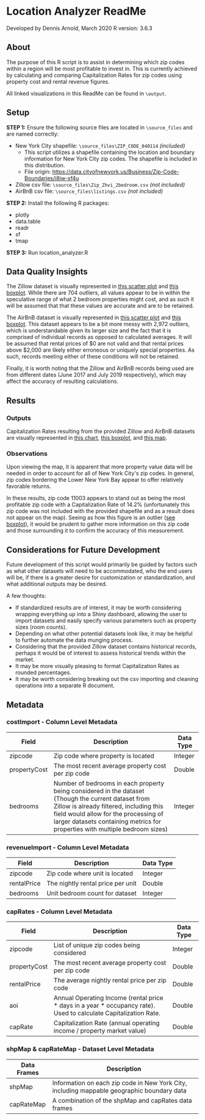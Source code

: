 # Location Analyzer ReadMe
Developed by Dennis Arnold, March 2020
R version: 3.6.3

## About
The purpose of this R script is to assist in determining which zip codes within a region will be most profitable to invest in. This is currently achieved by calculating and comparing Capitalization Rates for zip codes using property cost and rental revenue figures.

All linked visualizations in this ReadMe can be found in `\output`.

## Setup
**STEP 1:** Ensure the following source files are located in `\source_files` and are named correctly:
* New York City shapefile: `\source_files\ZIP_CODE_040114` *(included)*
   * This script utilizes a shapefile containing the location and boundary information for New York City zip codes. The shapefile is included in this distribution.
   * File origin: <https://data.cityofnewyork.us/Business/Zip-Code-Boundaries/i8iw-xf4u>
* Zillow csv file: `\source_files\Zip_Zhvi_2bedroom.csv` *(not included)*
* AirBnB csv file: `\source_files\listings.csv` *(not included)*

**STEP 2:** Install the following R packages:
* plotly
* data.table
* readr
* sf
* tmap

**STEP 3:** Run location_analyzer.R

## Data Quality Insights
The Zillow dataset is visually represented in [this scatter plot](<output/Property Cost Distribution (scatter).png>) and [this boxplot](<output/Property Cost Distribution (boxplot).png>). While there are 704 outliers, all values appear to be in within the speculative range of what 2 bedroom properties might cost, and as such it will be assumed that that these values are accurate and are to be retained.

The AirBnB dataset is visually represented in [this scatter plot](<output/Rental Price Distribution (scatter).png>) and [this boxplot](<output/Rental Price Distribution (boxplot).png>). This dataset appears to be a bit more messy with 2,972 outliers, which is understandable given its larger size and the fact that it is comprised of individual records as opposed to calculated averages. It will be assumed that rental prices of $0 are not valid and that rental prices above $2,000 are likely either erroneous or uniquely special properties. As such, records meeting either of these conditions will not be retained.

Finally, it is worth noting that the Zillow and AirBnB records being used are from different dates (June 2017 and July 2019 respectively), which may affect the accuracy of resulting calculations.

## Results
### Outputs
Capitalization Rates resulting from the provided Zillow and AirBnB datasets are visually represented in [this chart](<output/NYC 2 Bedroom Cap Rates by Zip Code (chart).html>), [this boxplot](<output/Cap Rate Distribution (boxplot).png>), and [this map](<output/NYC 2 Bedroom Cap Rates by Zip Code (map).html>).

### Observations
Upon viewing the map, it is apparent that more property value data will be needed in order to account for all of New York City's zip codes. In general, zip codes bordering the Lower New York Bay appear to offer relatively favorable returns.

In these results, zip code 11003 appears to stand out as being the most profitable zip code with a Capitalization Rate of 14.2% (unfortunately this zip code was not included with the provided shapefile and as a result does not appear on the map). Seeing as how this figure is an outlier ([see boxplot](<output/Cap Rate Distribution (boxplot).png>)), it would be prudent to gather more information on this zip code and those surrounding it to confirm the accuracy of this measurement.

## Considerations for Future Development
Future development of this script would primarily be guided by factors such as what other datasets will need to be accommodated, who the end users will be, if there is a greater desire for customization or standardization, and what additional outputs may be desired.

A few thoughts:

* If standardized results are of interest, it may be worth considering wrapping everything up into a Shiny dashboard, allowing the user to import datasets and easily specify various parameters such as property sizes (room counts).
* Depending on what other potential datasets look like, it may be helpful to further automate the data munging process.
* Considering that the provided Zillow dataset contains historical records, perhaps it would be of interest to assess historical trends within the market.
* It may be more visually pleasing to format Capitalization Rates as rounded percentages.
* It may be worth considering breaking out the csv importing and cleaning operations into a separate R document.

## Metadata
### costImport - Column Level Metadata
Field | Description | Data Type
--- | --- | ---
zipcode | Zip code where property is located | Integer
propertyCost | The most recent average property cost per zip code | Double
bedrooms | Number of bedrooms in each property being considered in the dataset (Though the current dataset from Zillow is already filtered, including this field would allow for the processing of larger datasets containing metrics for properties with multiple bedroom sizes) | Integer

### revenueImport - Column Level Metadata
Field | Description | Data Type
--- | --- | ---
zipcode | Zip code where unit is located | Integer
rentalPrice | The nightly rental price per unit | Double
bedrooms | Unit bedroom count for dataset | Integer

### capRates - Column Level Metadata
Field | Description | Data Type
--- | --- | ---
zipcode | List of unique zip codes being considered | Integer
propertyCost | The most recent average property cost per zip code | Double
rentalPrice | The average nightly rental price per zip code | Double
aoi | Annual Operating Income (rental price * days in a year * occupancy rate). Used to calculate Capitalization Rate. | Double
capRate | Capitalization Rate (annual operating income / property market value) | Double

### shpMap & capRateMap - Dataset Level Metadata
Data Frames | Description
--- | ---
shpMap | Information on each zip code in New York City, including mappable geographic boundary data
capRateMap | A combination of the shpMap and capRates data frames